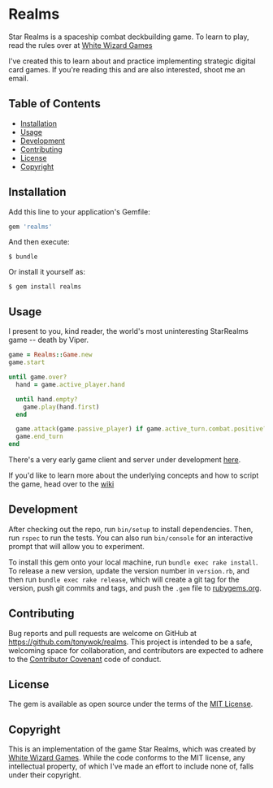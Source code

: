 # Realms

Star Realms is a spaceship combat deckbuilding game. To learn to play, read the rules over at [White Wizard Games](http://www.starrealms.com/learn-to-play/)

I've created this to learn about and practice implementing strategic digital card games. If you're reading this and are also interested, shoot me an email.

## Table of Contents

* [Installation](#installation)
* [Usage](#usage)
* [Development](#development)
* [Contributing](#contributing)
* [License](#license)
* [Copyright](#copyright)

## Installation

Add this line to your application's Gemfile:

```ruby
gem 'realms'
```

And then execute:

    $ bundle

Or install it yourself as:

    $ gem install realms

## Usage

I present to you, kind reader, the world's most uninteresting StarRealms game -- death by Viper.

```ruby
game = Realms::Game.new
game.start

until game.over?
  hand = game.active_player.hand

  until hand.empty?
    game.play(hand.first)
  end

  game.attack(game.passive_player) if game.active_turn.combat.positive?
  game.end_turn
end
```

There's a very early game client and server under development [here](https://github.com/tonywok/realms-world).

If you'd like to learn more about the underlying concepts and how to script the game, head over to the [wiki](https://github.com/tonywok/realms/wiki)

## Development

After checking out the repo, run `bin/setup` to install dependencies. Then, run `rspec` to run the tests. You can also run `bin/console` for an interactive prompt that will allow you to experiment.

To install this gem onto your local machine, run `bundle exec rake install`. To release a new version, update the version number in `version.rb`, and then run `bundle exec rake release`, which will create a git tag for the version, push git commits and tags, and push the `.gem` file to [rubygems.org](https://rubygems.org).

## Contributing

Bug reports and pull requests are welcome on GitHub at https://github.com/tonywok/realms. This project is intended to be a safe, welcoming space for collaboration, and contributors are expected to adhere to the [Contributor Covenant](http://contributor-covenant.org) code of conduct.

## License

The gem is available as open source under the terms of the [MIT License](http://opensource.org/licenses/MIT).

## Copyright

This is an implementation of the game Star Realms, which was created by [White Wizard Games](http://www.whitewizardgames.com). While the code conforms to the MIT license, any intellectual property, of which I've made an effort to include none of, falls under their copyright.
